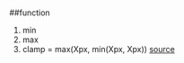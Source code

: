 # 
##function
1. min
2. max
2. clamp = max(Xpx, min(Xpx, Xpx)) [source](https://habr.com/ru/company/ruvds/blog/501634/)
